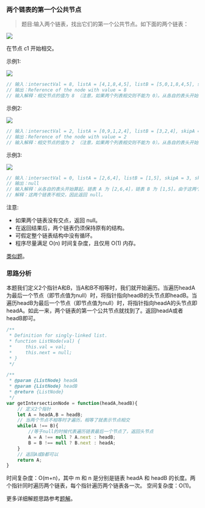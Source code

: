 ### 两个链表的第一个公共节点

> 题目:输入两个链表，找出它们的第一个公共节点。如下面的两个链表：

![](../images/getIntersectionNode-1.png)

在节点 c1 开始相交。

示例1:

![](../images/getIntersectionNode-2.png)

```js
// 输入：intersectVal = 8, listA = [4,1,8,4,5], listB = [5,0,1,8,4,5], skipA = 2, skipB = 3
// 输出：Reference of the node with value = 8
// 输入解释：相交节点的值为 8 （注意，如果两个列表相交则不能为 0）。从各自的表头开始算起，链表 A 为 [4,1,8,4,5]，链表 B 为 [5,0,1,8,4,5]。在 A 中，相交节点前有 2 个节点；在 B 中，相交节点前有 3 个节点。
```

示例2:

![](../images/getIntersectionNode-3.png)

```js
// 输入：intersectVal = 2, listA = [0,9,1,2,4], listB = [3,2,4], skipA = 3, skipB = 1
// 输出：Reference of the node with value = 2
// 输入解释：相交节点的值为 2 （注意，如果两个列表相交则不能为 0）。从各自的表头开始算起，链表 A 为 [0,9,1,2,4]，链表 B 为 [3,2,4]。在 A 中，相交节点前有 3 个节点；在 B 中，相交节点前有 1 个节点。
```

示例3:

![](../images/getIntersectionNode-4.png)

```js
// 输入：intersectVal = 0, listA = [2,6,4], listB = [1,5], skipA = 3, skipB = 2
// 输出：null
// 输入解释：从各自的表头开始算起，链表 A 为 [2,6,4]，链表 B 为 [1,5]。由于这两个链表不相交，所以 intersectVal 必须为 0，而 skipA 和 skipB 可以是任意值。
// 解释：这两个链表不相交，因此返回 null。
```


注意:

* 如果两个链表没有交点，返回 null。
* 在返回结果后，两个链表仍须保持原有的结构。
* 可假定整个链表结构中没有循环。
* 程序尽量满足 O(n) 时间复杂度，且仅用 O(1) 内存。

[类似题](https://leetcode-cn.com/problems/intersection-of-two-linked-lists/)。

### 思路分析

本题我们定义2个指针A和B，当A和B不相等时，我们就开始遍历。当遍历headA为最后一个节点（即节点值为null）时，将指针指向headB的头节点即headB。当遍历headB为最后一个节点（即节点值为null）时，将指针指向headA的头节点即headA。如此一来，两个链表的第一个公共节点就找到了。返回headA或者headB即可。

```js
/**
 * Definition for singly-linked list.
 * function ListNode(val) {
 *     this.val = val;
 *     this.next = null;
 * }
 */

/**
 * @param {ListNode} headA
 * @param {ListNode} headB
 * @return {ListNode}
 */
var getIntersectionNode = function(headA,headB){
    // 定义2个指针
    let A = headA,B = headB;
    // 当两个节点不相等时才遍历，相等了就表示节点相交
    while(A !== B){
        //等于null的时候代表遍历链表最后一个节点了，返回头节点
        A = A !== null ? A.next : headB;
        B = B !== null ? B.next : headA;
    }
    // 返回A或B都可以
    return A;
}

```

时间复杂度：O(m+n)，其中 m 和 n 是分别是链表 headA 和 headB 的长度。两个指针同时遍历两个链表，每个指针遍历两个链表各一次。
空间复杂度：O(1)。

更多详细解题思路参考[题解](https://leetcode-cn.com/problems/liang-ge-lian-biao-de-di-yi-ge-gong-gong-jie-dian-lcof/solution/liang-ge-lian-biao-de-di-yi-ge-gong-gong-pzbs/)。

